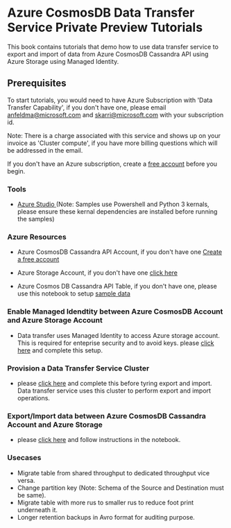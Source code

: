 # Azure CosmosDB Data Transfer Service Private Preview Tutorials 

This book contains tutorials that demo how to use data transfer service to export and import of data from Azure CosmosDB Cassandra API using Azure Storage using Managed Identity.

## **Prerequisites**

To start tutorials, you would need to have Azure Subscription with 'Data Transfer Capability', if you don't have one, please email anfeldma@microsoft.com and skarri@microsoft.com with your subscription id.

Note: There is a charge associated with this service and shows up on your invoice as 'Cluster compute', if you have more billing questions which will be addressed in the email.

If you don't have an Azure subscription, create a <a href="https://azure.microsoft.com/free/?WT.mc_id=A261C142F" data-linktype="external">free account</a> before you begin.</p>

### **Tools**

- <a href="https://docs.microsoft.com/en-us/sql/azure-data-studio/download-azure-data-studio?view=sql-server-ver15" data-linktype="external"> Azure Studio </a> (Note: Samples use Powershell and Python 3 kernals, please ensure these kernal dependencies are installed before running the samples)

### **Azure Resources**

- Azure CosmosDB Cassandra API Account, if you don't have one <a href="https://docs.microsoft.com/en-us/azure/cosmos-db/free-tier" data-linktype="external"> Create a free account </a> 
- Azure Storage Account, if you don't have one <a href="https://docs.microsoft.com/en-us/azure/storage/common/storage-account-create?tabs=azure-portal" data-linktype="external"> click here </a>

- Azure Cosmos DB Cassandra API Table, if you don't have one, please use this notebook to setup [sample data](tutorials/cassandra-sample-data-setup.ipynb)

### **Enable Managed Idendtity between Azure CosmosDB Account and Azure Storage Account**
- Data transfer uses Managed Identity to access Azure storage account. This is required for enteprise security and to avoid keys. please [click here](tutorials/managed-identity.ipynb) and complete this setup.

### **Provision a Data Transfer Service Cluster**
- please [click here](tutorials/provision-data-transfer-service.ipynb) and complete this before tyring export and import. Data transfer service uses this cluster to perform export and import operations.

### **Export/Import data between Azure CosmosDB Cassandra Account and Azure Storage**

- please [click here](tutorials/export-import-sample.ipynb) and follow instructions in the notebook.

### **Usecases**
- Migrate table from shared throughput to dedicated throughput vice versa.
- Change partition key (Note: Schema of the Source and Destination must be same).
- Migrate table with more rus to smaller rus to reduce foot print underneath it.
- Longer retention backups in Avro format for auditing purpose.
